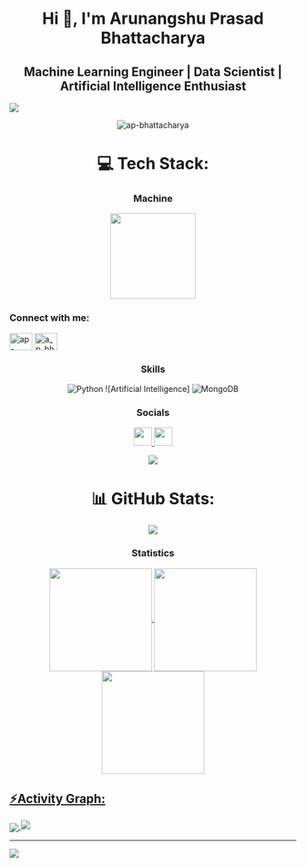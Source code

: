 <h1 align="center">Hi 👋, I'm Arunangshu Prasad Bhattacharya</h1>
<h2 align="center">Machine Learning Engineer | Data Scientist | Artificial Intelligence Enthusiast</h2>
<img src="https://user-images.githubusercontent.com/73097560/115834477-dbab4500-a447-11eb-908a-139a6edaec5c.gif">

<div align="center">

<p align="center"> 
	<img src="https://komarev.com/ghpvc/?username=ap-bhattacharya&label=Profile%20views&color=0e75b6&style=plastic" alt="ap-bhattacharya" /> 
</p>

# 💻 Tech Stack:

<h3 align="center">Machine</h3>

<div align="center">
 
<img src="https://in-media.apjonlinecdn.com/catalog/product/cache/74c1057f7991b4edb2bc7bdaa94de933/c/0/c07990976_1_1.png"  height="150"> 

 </div>

 <h3 align="left">Connect with me:</h3>
<p align="left">
<a href="https://linkedin.com/in/ap-bhattacharya" target="blank"><img align="center" src="https://raw.githubusercontent.com/rahuldkjain/github-profile-readme-generator/master/src/images/icons/Social/linked-in-alt.svg" alt="ap-bhattacharya" height="30" width="40" /></a>
<a href="https://instagram.com/a_p_bhattacharya" target="blank"><img align="center" src="https://raw.githubusercontent.com/rahuldkjain/github-profile-readme-generator/master/src/images/icons/Social/instagram.svg" alt="a_p_bhattacharya" height="30" width="40" /></a>
</p>

 <h3 align="center">Skills</h3>
 
 ![Python](https://img.shields.io/badge/python-3670A0?style=plastic&logo=python&logoColor=ffdd54)  ![Artificial Intelligence] ![MongoDB](https://img.shields.io/badge/MongoDB-%234ea94b.svg?style=plastic&logo=mongodb&logoColor=white) 

 </div>

<div align="center">
  
### Socials
<p align="center">
                      <a href="https://www.github.com/ap-bhattacharya" target="_blank" rel="noreferrer">
                    <picture>
                    <source media="(prefers-color-scheme: dark)" srcset="https://raw.githubusercontent.com/danielcranney/readme-generator/main/public/icons/socials/github-dark.svg" />
                    <source media="(prefers-color-scheme: light)" srcset="https://raw.githubusercontent.com/danielcranney/readme-generator/main/public/icons/socials/github.svg" />
                    <img src="https://raw.githubusercontent.com/danielcranney/readme-generator/main/public/icons/socials/github.svg" width="32" height="32" />
                    </picture>
                    </a>
                      <a href="https://www.linkedin.com/in/ap-bhattacharya" target="_blank" rel="noreferrer">
                    <picture>
                    <source media="(prefers-color-scheme: dark)" srcset="https://raw.githubusercontent.com/danielcranney/readme-generator/main/public/icons/socials/linkedin-dark.svg" />
                    <source media="(prefers-color-scheme: light)" srcset="https://raw.githubusercontent.com/danielcranney/readme-generator/main/public/icons/socials/linkedin.svg" />
                    <img src="https://raw.githubusercontent.com/danielcranney/readme-generator/main/public/icons/socials/linkedin.svg" width="32" height="32" />
                    </picture>
                    </a></p>
                    </div>



<div align="center">

<img src="https://user-images.githubusercontent.com/73097560/115834477-dbab4500-a447-11eb-908a-139a6edaec5c.gif">
  
# 📊 GitHub Stats:


  
![](https://github-readme-streak-stats.herokuapp.com/?user=ap-bhattacharya&theme=dark&hide_border=false)

</div>

<h3 align="center">Statistics</h3>
<div align="center">
<a href="https://github.com/ap-bhattacharya">

<img align="center" src="http://github-profile-summary-cards.vercel.app/api/cards/repos-per-language?username=ap-bhattacharya&theme=2077" height="180em" />
<img align="center" src="http://github-profile-summary-cards.vercel.app/api/cards/productive-time?username=ap-bhattacharya&theme=2077" height="180em" />
<img align="center" src="http://github-profile-summary-cards.vercel.app/api/cards/profile-details?username=ap-bhattacharya&theme=2077" height="180em" />
</div>


<h2 align="left">⚡Activity Graph:</h2>
<img align="center" src="https://github-readme-activity-graph.vercel.app/graph?username=ap-bhattacharya&theme=nightowl"/>
<img src="https://user-images.githubusercontent.com/73097560/115834477-dbab4500-a447-11eb-908a-139a6edaec5c.gif">

---
[![](https://visitcount.itsvg.in/api?id=ap-bhattacharya&icon=5&color=12)](https://visitcount.itsvg.in)

<!-- Proudly created with GPRM ( https://gprm.itsvg.in ) -->

